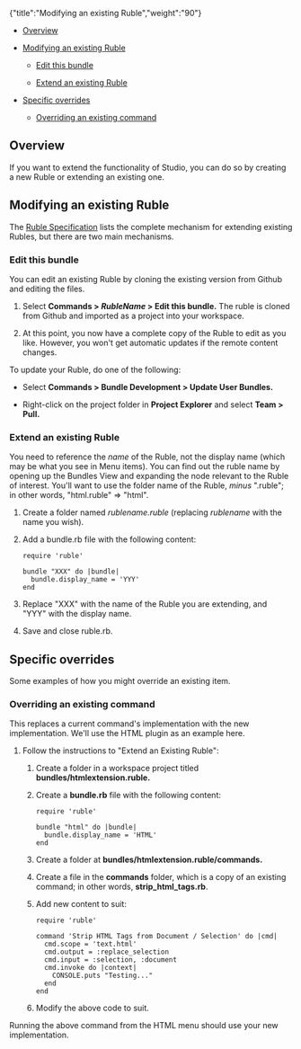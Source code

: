 {"title":"Modifying an existing Ruble","weight":"90"}

* [Overview](#overview)

* [Modifying an existing Ruble](#modifying-an-existing-ruble)

    * [Edit this bundle](#edit-this-bundle)

    * [Extend an existing Ruble](#extend-an-existing-ruble)

* [Specific overrides](#specific-overrides)

    * [Overriding an existing command](#overriding-an-existing-command)

## Overview

If you want to extend the functionality of Studio, you can do so by creating a new Ruble or extending an existing one.

## Modifying an existing Ruble

The [Ruble Specification](/docs/appc/Axway_Appcelerator_Studio/Axway_Appcelerator_Studio_Guide/Customizing_Studio/Rubles/Ruble_Specification/) lists the complete mechanism for extending existing Rubles, but there are two main mechanisms.

### Edit this bundle

You can edit an existing Ruble by cloning the existing version from Github and editing the files.

1. Select **Commands > _RubleName_ > Edit this bundle.**
    The ruble is cloned from Github and imported as a project into your workspace.

2. At this point, you now have a complete copy of the Ruble to edit as you like. However, you won't get automatic updates if the remote content changes.

To update your Ruble, do one of the following:

* Select **Commands > Bundle Development > Update User Bundles.**

* Right-click on the project folder in **Project Explorer** and select **Team > Pull.**

### Extend an existing Ruble

You need to reference the _name_ of the Ruble, not the display name (which may be what you see in Menu items). You can find out the ruble name by opening up the Bundles View and expanding the node relevant to the Ruble of interest. You'll want to use the folder name of the Ruble, _minus_ ".ruble"; in other words, "html.ruble" => "html".

1. Create a folder named _rublename.ruble_ (replacing _rublename_ with the name you wish).

2. Add a bundle.rb file with the following content:

    ```
    require 'ruble'

    bundle "XXX" do |bundle|
      bundle.display_name = 'YYY'
    end
    ```

3. Replace "XXX" with the name of the Ruble you are extending, and "YYY" with the display name.

4. Save and close ruble.rb.

## Specific overrides

Some examples of how you might override an existing item.

### Overriding an existing command

This replaces a current command's implementation with the new implementation. We'll use the HTML plugin as an example here.

1. Follow the instructions to "Extend an Existing Ruble":

    1. Create a folder in a workspace project titled **bundles/htmlextension.ruble.**

    2. Create a **bundle.rb** file with the following content:

        ```
        require 'ruble'

        bundle "html" do |bundle|
          bundle.display_name = 'HTML'
        end
        ```

    3. Create a folder at **bundles/htmlextension.ruble/commands.**

    4. Create a file in the **commands** folder, which is a copy of an existing command; in other words, **strip\_html\_tags.rb**.

    5. Add new content to suit:

        ```
        require 'ruble'

        command 'Strip HTML Tags from Document / Selection' do |cmd|
          cmd.scope = 'text.html'
          cmd.output = :replace_selection
          cmd.input = :selection, :document
          cmd.invoke do |context|
            CONSOLE.puts "Testing..."
          end
        end
        ```

    6. Modify the above code to suit.

Running the above command from the HTML menu should use your new implementation.
